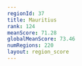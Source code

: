 ```yaml
---
regionId: 37
title: Mauritius
rank: 124
meanScore: 71.28
globalMeanScore: 73.46
numRegions: 220
layout: region_score
---
```

